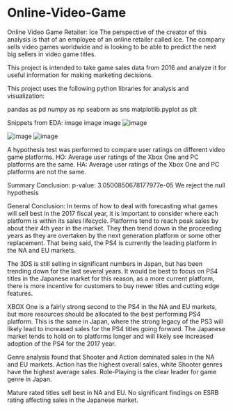 # Online-Video-Game
Online Video Game Retailer: Ice
The perspective of the creator of this analysis is that of an employee of an online retailer called Ice. The company sells video games worldwide and is looking to be able to predict the next big sellers in video game titles.

This project is intended to take game sales data from 2016 and analyze it for useful information for making marketing decisions.

This project uses the following python libraries for analysis and visualization:

pandas as pd numpy as np seaborn as sns matplotlib.pyplot as plt

Snippets from EDA: image image image
![image](https://github.com/user-attachments/assets/c9345411-5f80-4572-b398-b65e4ae66bbe)

![image](https://github.com/user-attachments/assets/1ab2ce90-a114-4f03-9794-d8470b694071)
![image](https://github.com/user-attachments/assets/30fa4546-9d1d-42ab-bc42-0b33cdfe6d4f)

A hypothesis test was performed to compare user ratings on different video game platforms. HO: Average user ratings of the Xbox One and PC platforms are the same. HA: Average user ratings of the Xbox One and PC platforms are not the same.

Summary Conclusion: p-value: 3.0500850678177977e-05 We reject the null hypothesis

General Conclusion: In terms of how to deal with forecasting what games will sell best in the 2017 fiscal year, it is important to consider where each platform is within its sales lifecycle. Platforms tend to reach peak sales by about their 4th year in the market. They then trend down in the proceeding years as they are overtaken by the next generation platform or some other replacement. That being said, the PS4 is currently the leading platform in the NA and EU markets.

The 3DS is still selling in significant numbers in Japan, but has been trending down for the last several years. It would be best to focus on PS4 titles in the Japanese market for this reason, as a more current platform, there is more incentive for customers to buy newer titles and cutting edge features.

XBOX One is a fairly strong second to the PS4 in the NA and EU markets, but more resources should be allocated to the best performing PS4 platform. This is the same in Japan, where the strong legacy of the PS3 will likely lead to increased sales for the PS4 titles going forward. The Japanese market tends to hold on to platforms longer and will likely see increased adoption of the PS4 for the 2017 year.

Genre analysis found that Shooter and Action dominated sales in the NA and EU markets. Action has the highest overall sales, white Shooter genres have the highest average sales. Role-Playing is the clear leader for game genre in Japan.

Mature rated titles sell best in NA and EU. No significant findings on ESRB rating affecting sales in the Japanese market.
